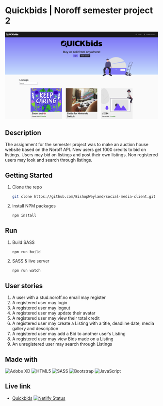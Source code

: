# Quickbids | Noroff semester project 2

![image](/images/Skjermbilde%202023-05-21%20kl.%2019.44.04.png)

## Description

The assignment for the semester project was to make an auction house website based on the Noroff API. New users get 1000 credits to bid on listings. Users may bid on listings and post their own listings. Non registered users may look and search through listings.

## Getting Started

1. Clone the repo
   ```sh
   git clone https://github.com/BishopWeyland/social-media-client.git
   ```
2. Install NPM packages
   ```sh
   npm install
   ```

## Run

1. Build SASS
   ```sh
   npm run build
   ```
2. SASS & live server
   ```sh
   npm run watch
   ```

## User stories

1. A user with a stud.noroff.no email may register
2. A registered user may login
3. A registered user may logout
4. A registered user may update their avatar
5. A registered user may view their total credit
6. A registered user may create a Listing with a title, deadline date, media gallery and description
7. A registered user may add a Bid to another user’s Listing
8. A registered user may view Bids made on a Listing
9. An unregistered user may search through Listings

## Made with

![Adobe XD](https://img.shields.io/badge/Adobe%20XD-470137?style=for-the-badge&logo=Adobe%20XD&logoColor=#FF61F6)
![HTML5](https://img.shields.io/badge/html5-%23E34F26.svg?style=for-the-badge&logo=html5&logoColor=white)
![SASS](https://img.shields.io/badge/SASS-hotpink.svg?style=for-the-badge&logo=SASS&logoColor=white)
![Bootstrap](https://img.shields.io/badge/bootstrap-%23563D7C.svg?style=for-the-badge&logo=bootstrap&logoColor=white)
![JavaScript](https://img.shields.io/badge/javascript-%23323330.svg?style=for-the-badge&logo=javascript&logoColor=%23F7DF1E)

## Live link

- [Quickbids](https://guileless-biscotti-4f542b.netlify.app/)
  [![Netlify Status](https://api.netlify.com/api/v1/badges/72b14dde-f6e4-4d9d-a178-440e51466232/deploy-status)](https://app.netlify.com/sites/guileless-biscotti-4f542b/deploys)
